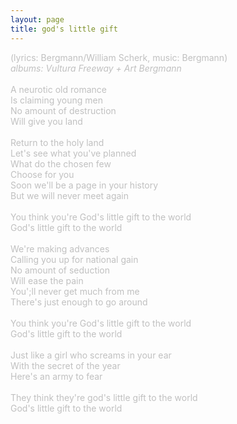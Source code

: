 ```yaml
---
layout: page
title: god's little gift
---
```

<span style="color: #c0c0c0">(lyrics: Bergmann/William Scherk, music: Bergmann)<br />
<i>albums: Vultura Freeway + Art Bergmann</i><br />
<br />
A neurotic old romance<br />
Is claiming young men<br />
No amount of destruction<br />
Will give you land<br />
<br />
Return to the holy land<br />
Let's see what you've planned<br />
What do the chosen few<br />
Choose for you<br />
Soon we'll be a page in your history<br />
But we will never meet again<br />
<br />
You think you're God's little gift to the world<br />
God's little gift to the world<br />
<br />
We're making advances<br />
Calling you up for national gain<br />
No amount of seduction<br />
Will ease the pain<br />
You';ll never get much from me<br />
There's just enough to go around<br />
<br />
You think you're God's little gift to the world<br />
God's little gift to the world<br />
<br />
Just like a girl who screams in your ear<br />
With the secret of the year<br />
Here's an army to fear<br />
<br />
They think they're god's little gift to the world<br />
God's little gift to the world</span>
